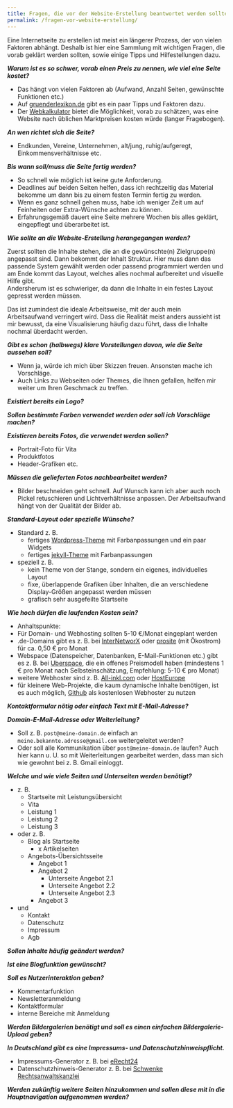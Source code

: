 ```yaml
---
title: Fragen, die vor der Website-Erstellung beantwortet werden sollten
permalink: /fragen-vor-website-erstellung/
---
```


Eine Internetseite zu erstellen ist meist ein längerer Prozess, der von vielen Faktoren abhängt. Deshalb ist hier eine Sammlung mit wichtigen Fragen, die vorab geklärt werden sollten, sowie einige Tipps und Hilfestellungen dazu.

***Warum ist es so schwer, vorab einen Preis zu nennen, wie viel eine Seite kostet?***

* Das hängt von vielen Faktoren ab (Aufwand, Anzahl Seiten, gewünschte Funktionen etc.)
* Auf [gruenderlexikon.de][6] gibt es ein paar Tipps und Faktoren dazu.
* Der [Webkalkulator][7] bietet die Möglichkeit, vorab zu schätzen, was eine Website nach üblichen Marktpreisen kosten würde (langer Fragebogen).

***An wen richtet sich die Seite?***

* Endkunden, Vereine, Unternehmen, alt/jung, ruhig/aufgeregt, Einkommensverhältnisse etc.

***Bis wann soll/muss die Seite fertig werden?***

* So schnell wie möglich ist keine gute Anforderung.
* Deadlines auf beiden Seiten helfen, dass ich rechtzeitig das Material bekomme um dann bis zu einem festen Termin fertig zu werden.
* Wenn es ganz schnell gehen muss, habe ich weniger Zeit um auf Feinheiten oder Extra-Wünsche achten zu können.
* Erfahrungsgemäß dauert eine Seite mehrere Wochen bis alles geklärt, eingepflegt und überarbeitet ist.

***Wie sollte an die Website-Erstellung herangegangen werden?***

Zuerst sollten die Inhalte stehen, die an die gewünschte(n) Zielgruppe(n) angepasst sind. Dann bekommt der Inhalt Struktur. Hier muss dann das passende System gewählt werden oder passend programmiert werden und am Ende kommt das Layout, welches alles nochmal aufbereitet und visuelle Hilfe gibt.  
Andersherum ist es schwieriger, da dann die Inhalte in ein festes Layout gepresst werden müssen.

Das ist zumindest die ideale Arbeitsweise, mit der auch mein Arbeitsaufwand verringert wird. Dass die Realität meist anders aussieht ist mir bewusst, da eine Visualisierung häufig dazu führt, dass die Inhalte nochmal überdacht werden.

***Gibt es schon (halbwegs) klare Vorstellungen davon, wie die Seite aussehen soll?***

* Wenn ja, würde ich mich über Skizzen freuen. Ansonsten mache ich Vorschläge.
* Auch Links zu Webseiten oder Themes, die Ihnen gefallen, helfen mir weiter um Ihren Geschmack zu treffen.

***Existiert bereits ein Logo?***

***Sollen bestimmte Farben verwendet werden oder soll ich Vorschläge machen?***

***Existieren bereits Fotos, die verwendet werden sollen?***

* Portrait-Foto für Vita
* Produktfotos
* Header-Grafiken etc.

***Müssen die gelieferten Fotos nachbearbeitet werden?***

* Bilder beschneiden geht schnell. Auf Wunsch kann ich aber auch noch Pickel retuschieren und Lichtverhältnisse anpassen. Der Arbeitsaufwand hängt von der Qualität der Bilder ab.

***Standard-Layout oder spezielle Wünsche?***

* Standard z. B.
	* fertiges [Wordpress-Theme][12] mit Farbanpassungen und ein paar Widgets
	* fertiges [jekyll-Theme][11] mit Farbanpassungen
* speziell z. B.
	* kein Theme von der Stange, sondern ein eigenes, individuelles Layout
	* fixe, überlappende Grafiken über Inhalten, die an verschiedene Display-Größen angepasst werden müssen
	* grafisch sehr ausgefeilte Startseite

***Wie hoch dürfen die laufenden Kosten sein?***

* Anhaltspunkte:
* Für Domain- und Webhosting sollten 5-10 €/Monat eingeplant werden
* .de-Domains gibt es z. B. bei [InterNetworX][1] oder [prosite][2] (mit Ökostrom) für ca. 0,50 € pro Monat
* Webspace (Datenspeicher, Datenbanken, E-Mail-Funktionen etc.) gibt es z. B. bei [Uberspace][3], die ein offenes Preismodell haben (mindestens 1 € pro Monat nach Selbsteinschätzung, Empfehlung: 5-10 € pro Monat)
* weitere Webhoster sind z. B. [All-inkl.com][8] oder [HostEurope][9]
* für kleinere Web-Projekte, die kaum dynamische Inhalte benötigen, ist es auch möglich, [Github][10] als kostenlosen Webhoster zu nutzen

***Kontaktformular nötig oder einfach Text mit E-Mail-Adresse?***

***Domain-E-Mail-Adresse oder Weiterleitung?***

* Soll z. B. `post@meine-domain.de` einfach an `meine.bekannte.adresse@gmail.com` weitergeleitet werden?
* Oder soll alle Kommunikation über `post@meine-domain.de` laufen? Auch hier kann u. U. so mit Weiterleitungen gearbeitet werden, dass man sich wie gewohnt bei z. B. Gmail einloggt.

***Welche und wie viele Seiten und Unterseiten werden benötigt?***

* z. B.
	* Startseite mit Leistungsübersicht
	* Vita
	* Leistung 1
	* Leistung 2
	* Leistung 3
* oder z. B.
	* Blog als Startseite
		* x Artikelseiten
	* Angebots-Übersichtsseite
		* Angebot 1
		* Angebot 2
			* Unterseite Angebot 2.1
			* Unterseite Angebot 2.2
			* Unterseite Angebot 2.3
		* Angebot 3
* und
	* Kontakt
	* Datenschutz
	* Impressum
	* Agb

***Sollen Inhalte häufig geändert werden?***

***Ist eine Blogfunktion gewünscht?***

***Soll es Nutzerinteraktion geben?***

* Kommentarfunktion
* Newsletteranmeldung
* Kontaktformular
* interne Bereiche mit Anmeldung

***Werden Bildergalerien benötigt und soll es einen einfachen Bildergalerie-Upload geben?***

***In Deutschland gibt es eine Impressums- und Datenschutzhinweispflicht.***

* Impressums-Generator z. B. bei [eRecht24][4]
* Datenschutzhinweis-Generator z. B. bei [Schwenke Rechtsanwaltskanzlei][5]

***Werden zukünftig weitere Seiten hinzukommen und sollen diese mit in die Hauptnavigation aufgenommen werden?***
	



[1]: https://www.inwx.de/de/
[2]: http://prosite.de/
[3]: https://uberspace.de/
[4]: https://www.e-recht24.de/impressum-generator.html
[5]: http://datenschutz-generator.de/
[6]: https://www.gruenderlexikon.de/checkliste/informieren/kostenvoranschlaege/corporate-identity/webseite/
[7]: http://www.webkalkulator.com/kostenrechner
[8]: http://all-inkl.com/
[9]: https://www.hosteurope.de/
[10]: https://pages.github.com/
[11]: http://jekyllthemes.org/
[12]: https://de.wordpress.org/themes/browse/popular/